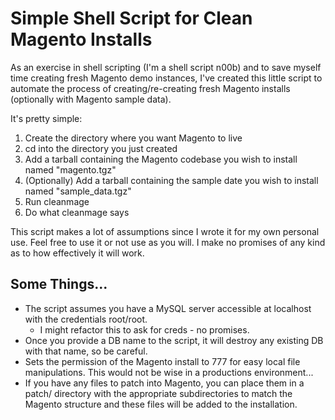# Simple Shell Script for Clean Magento Installs

As an exercise in shell scripting (I'm a shell script n00b) and to save myself time creating fresh Magento demo instances, I've created this little script to automate the process of creating/re-creating fresh Magento installs (optionally with Magento sample data).

It's pretty simple:

1. Create the directory where you want Magento to live
2. cd into the directory you just created
3. Add a tarball containing the Magento codebase you wish to install named "magento.tgz"
4. (Optionally) Add a tarball containing the sample date you wish to install named "sample_data.tgz"
5. Run cleanmage
6. Do what cleanmage says

This script makes a lot of assumptions since I wrote it for my own personal use. Feel free to use it or not use as you will. I make no promises of any kind as to how effectively it will work.

## Some Things...

* The script assumes you have a MySQL server accessible at localhost with the credentials root/root.
    * I might refactor this to ask for creds - no promises.
* Once you provide a DB name to the script, it will destroy any existing DB with that name, so be careful.
* Sets the permission of the Magento install to 777 for easy local file manipulations. This would not be wise in a productions environment...
* If you have any files to patch into Magento, you can place them in a patch/ directory with the appropriate subdirectories to match the Magento structure and these files will be added to the installation.
